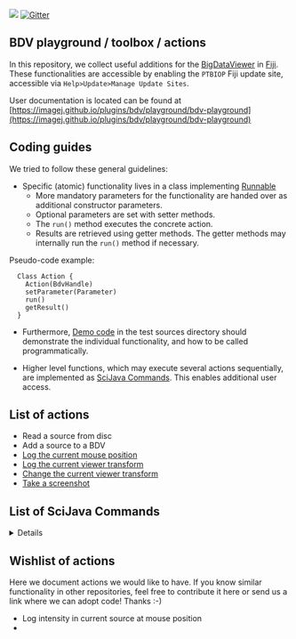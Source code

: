 [![](https://github.com/bigdataviewer/bigdataviewer-playground/actions/workflows/build-main.yml/badge.svg)](https://github.com/bigdataviewer/bigdataviewer-playground/actions/workflows/build-main.yml)
[![Gitter](https://badges.gitter.im/bigdataviewer-playground/community.svg)](https://gitter.im/bigdataviewer-playground/community?utm_source=badge&utm_medium=badge&utm_campaign=pr-badge)


## BDV playground / toolbox / actions

In this repository, we collect useful additions for the [BigDataViewer](https://imagej.net/BigDataViewer) in [Fiji](https://fiji.sc). These functionalities are accessible by enabling the `PTBIOP` Fiji update site, accessible via `Help>Update>Manage Update Sites`.

User documentation is located can be found at [https://imagej.github.io/plugins/bdv/playground/bdv-playground](https://imagej.github.io/plugins/bdv/playground/bdv-playground)

## Coding guides
We tried to follow these general guidelines:
* Specific (atomic) functionality lives in a class implementing [Runnable](https://docs.oracle.com/javase/7/docs/api/java/lang/Runnable.html)
  * More mandatory parameters for the functionality are handed over as additional constructor parameters.
  * Optional parameters are set with setter methods.
  * The `run()` method executes the concrete action.
  * Results are retrieved using getter methods. The getter methods may internally run the `run()` method if necessary.

Pseudo-code example:
```
  Class Action {
    Action(BdvHandle)
    setParameter(Parameter)
    run()
    getResult()
  }
```

* Furthermore, [Demo code](https://github.com/bigdataviewer/bigdataviewer-playground/tree/master/src/test/src/sc/fiji/bdvpg) in the test sources directory should demonstrate the individual functionality, and how to be called programmatically.
  
* Higher level functions, which may execute several actions sequentially, are implemented as [SciJava Commands](https://javadoc.scijava.org/SciJava/org/scijava/command/Command.html).
This enables additional user access.

## List of actions
* Read a source from disc
* Add a source to a BDV
* [Log the current mouse position](https://github.com/haesleinhuepf/bigdataviewer-playground/blob/master/src/test/src/sc/fiji/bdv/navigate/LogMousePositionDemo.java#L33)
* [Log the current viewer transform](https://github.com/haesleinhuepf/bigdataviewer-playground/blob/master/src/test/src/sc/fiji/bdv/navigate/ViewTransformSetAndLogDemo.java#L35)
* [Change the current viewer transform](https://github.com/haesleinhuepf/bigdataviewer-playground/blob/master/src/test/src/sc/fiji/bdv/navigate/ViewTransformSetAndLogDemo.java#L37-L40)
* [Take a screenshot](https://github.com/haesleinhuepf/bigdataviewer-playground/blob/master/src/test/src/sc/fiji/bdv/screenshot/ScreenshotDemo.java)

## List of SciJava Commands 

<details>

### [CacheOptionsCommand](https://github.com/bigdataviewer/bigdataviewer-playground/tree/master/src/main/java/sc/fiji/bdvpg/scijava/command/CacheOptionsCommand.java) [Plugins>BigDataViewer-Playground>Set cache options]
Sets Bdv Playground cache options (needs a restart)
#### Input
* [Button] **button**:Reset to default
* [String] **cache_type**:Cache type
* [int] **log_ms**:Log cache (ms between log), negative to avoid logging
* [int] **mem_for_cache_mb**:Rule: set a size for cache (Mb)
* [int] **mem_for_everything_else_mb**:Rule: set a size for the rest of the application (Mb)
* [int] **mem_ratio_pc**:Rule: use a ratio of all memory available (%)
* [PrefService] **prefs**:


### [ClearSourceAndConverterService](https://github.com/bigdataviewer/bigdataviewer-playground/tree/master/src/main/java/sc/fiji/bdvpg/scijava/command/ClearSourceAndConverterService.java) [Plugins>BigDataViewer-Playground>Clear Bdv Playground State]
#### Input
* [SourceAndConverterService] **sac_service**:


### [LoadSourceAndConverterServiceState](https://github.com/bigdataviewer/bigdataviewer-playground/tree/master/src/main/java/sc/fiji/bdvpg/scijava/command/LoadSourceAndConverterServiceState.java) [Plugins>BigDataViewer-Playground>Load Bdv Playground State (experimental)]
#### Input
* [Context] **ctx**:
* [Boolean] **erasepreviousstate**:Erase current state
* [File] **file**:Open state file (json)


### [SaveSourceAndConverterServiceState](https://github.com/bigdataviewer/bigdataviewer-playground/tree/master/src/main/java/sc/fiji/bdvpg/scijava/command/SaveSourceAndConverterServiceState.java) [Plugins>BigDataViewer-Playground>Save Bdv Playground State (experimental)]
#### Input
* [Context] **ctx**:
* [File] **file**:Save state file (json)


### [ShowSourceAndConverterServiceWindow](https://github.com/bigdataviewer/bigdataviewer-playground/tree/master/src/main/java/sc/fiji/bdvpg/scijava/command/ShowSourceAndConverterServiceWindow.java) [Plugins>BigDataViewer-Playground>Show Bdv Playground Window]
#### Input
* [SourceAndConverterService] **sacs**:


### [BdvCreatorCommand](https://github.com/bigdataviewer/bigdataviewer-playground/tree/master/src/main/java/sc/fiji/bdvpg/scijava/command/bdv/BdvCreatorCommand.java) [Plugins>BigDataViewer-Playground>BDV>BDV - Create empty BDV window]
Creates an empty BDV window
#### Input
* [SourceAndConverterBdvDisplayService] **sacDisplayService**:
#### Output
* [BdvHandle] **bdvh**:


### [BdvDebugOverlayAdderCommand](https://github.com/bigdataviewer/bigdataviewer-playground/tree/master/src/main/java/sc/fiji/bdvpg/scijava/command/bdv/BdvDebugOverlayAdderCommand.java) [Plugins>BigDataViewer-Playground>BDV>BDV - Add debug overlay]
Adds the overlay of the bdv tiled renderer
#### Input
* [BdvHandle] **bdvh**:


### [BdvDefaultViewerSetterCommand](https://github.com/bigdataviewer/bigdataviewer-playground/tree/master/src/main/java/sc/fiji/bdvpg/scijava/command/bdv/BdvDefaultViewerSetterCommand.java) [Plugins>BigDataViewer-Playground>BDV>BDV - Set BDV window (default)]
Set preferences of Bdv Window
#### Input
* [String] **frametitle**:
* [int] **height**:
* [boolean] **interpolate**:
* [boolean] **is2d**:
* [int] **numrenderingthreads**:
* [int] **numsourcegroups**:
* [int] **numtimepoints**:
* [boolean] **resetToDefault**:Click this checkbox to ignore all parameters and reset the default viewer
* [SourceAndConverterBdvDisplayService] **sacDisplayService**:
* [String] **screenscales**:
* [long] **targetrenderms**:
* [int] **width**:


### [BdvOrthoCreatorCommand](https://github.com/bigdataviewer/bigdataviewer-playground/tree/master/src/main/java/sc/fiji/bdvpg/scijava/command/bdv/BdvOrthoCreatorCommand.java) [Plugins>BigDataViewer-Playground>BDV>BDV - Create Orthogonal Views]
Creates 3 BDV windows with synchronized orthogonal views
#### Input
* [boolean] **drawcrosses**:Add cross overlay to show view plane locations
* [boolean] **interpolate**:Interpolate
* [int] **locationx**:X Front Window location
* [int] **locationy**:Y Front Window location
* [int] **ntimepoints**:Number of timepoints (1 for a single timepoint)
* [SourceAndConverterBdvDisplayService] **sacDisplayService**:
* [int] **screen**:Display (0 if you have one screen)
* [int] **sizex**:Window Width
* [int] **sizey**:Window Height
* [boolean] **synchronize_sources**:
#### Output
* [BdvHandle] **bdvhx**:
* [BdvHandle] **bdvhy**:
* [BdvHandle] **bdvhz**:


### [BdvSelectCommand](https://github.com/bigdataviewer/bigdataviewer-playground/tree/master/src/main/java/sc/fiji/bdvpg/scijava/command/bdv/BdvSelectCommand.java) [Plugins>BigDataViewer-Playground>BDV>BDV - Select Window]
Select a BDV Windows
#### Input
* [BdvHandle] **bdvh**:Select BDV Window


### [BdvSettingsCommand](https://github.com/bigdataviewer/bigdataviewer-playground/tree/master/src/main/java/sc/fiji/bdvpg/scijava/command/bdv/BdvSettingsCommand.java) [Plugins>BigDataViewer-Playground>BDV>BDV - Preferences - Set (Key) Bindings]
Sets actions linked to key / mouse event in BDV
#### Input
* [Context] **context**:


### [BdvSourcesAdderCommand](https://github.com/bigdataviewer/bigdataviewer-playground/tree/master/src/main/java/sc/fiji/bdvpg/scijava/command/bdv/BdvSourcesAdderCommand.java) [Plugins>BigDataViewer-Playground>BDV>BDV - Show Sources]
Adds one or several sources to an existing BDV window
#### Input
* [boolean] **adjustviewonsource**:Adjust View on Source
* [boolean] **autocontrast**:Auto Contrast
* [SourceAndConverterBdvDisplayService] **bdvDisplayService**:
* [BdvHandle] **bdvh**:Select BDV Window
* [SourceAndConverter[]] **sacs**:Select Source(s)


### [BdvSourcesRemoverCommand](https://github.com/bigdataviewer/bigdataviewer-playground/tree/master/src/main/java/sc/fiji/bdvpg/scijava/command/bdv/BdvSourcesRemoverCommand.java) [Plugins>BigDataViewer-Playground>BDV>BDV - Remove Sources From BDV]
Removes one or several sources from an existing BDV window
#### Input
* [SourceAndConverterBdvDisplayService] **bdvDisplayService**:
* [BdvHandle] **bdvh**:
* [SourceAndConverter[]] **sacs**:Select Source(s)


### [BdvSourcesShowCommand](https://github.com/bigdataviewer/bigdataviewer-playground/tree/master/src/main/java/sc/fiji/bdvpg/scijava/command/bdv/BdvSourcesShowCommand.java) [Plugins>BigDataViewer-Playground>BDV>BDV - Show Sources (new Bdv window)]
Displays one or several sources into a new BDV window
#### Input
* [boolean] **adjustviewonsource**:Adjust View on Source
* [boolean] **autocontrast**:Auto Contrast
* [SourceAndConverterBdvDisplayService] **bdvDisplayService**:
* [boolean] **interpolate**:Interpolate
* [SourceAndConverter[]] **sacs**:Select Source(s)
#### Output
* [BdvHandle] **bdvh**:


### [BdvTitleSetterCommand](https://github.com/bigdataviewer/bigdataviewer-playground/tree/master/src/main/java/sc/fiji/bdvpg/scijava/command/bdv/BdvTitleSetterCommand.java) [Plugins>BigDataViewer-Playground>BDV>BDV - Set Title]
Sets the title of a BDV Windows
#### Input
* [BdvHandle] **bdvh**:Select BDV Window
* [String] **title**:title


### [BdvViewAdjustOnSourcesCommand](https://github.com/bigdataviewer/bigdataviewer-playground/tree/master/src/main/java/sc/fiji/bdvpg/scijava/command/bdv/BdvViewAdjustOnSourcesCommand.java) [Plugins>BigDataViewer-Playground>BDV>BDV - Adjust view on sources]
Adjust current Bdv view on the selected sources
#### Input
* [BdvHandle] **bdvh**:Select BDV Window
* [SourceAndConverter[]] **sacs**:Select Source(s)


### [BdvViewLoggerCommand](https://github.com/bigdataviewer/bigdataviewer-playground/tree/master/src/main/java/sc/fiji/bdvpg/scijava/command/bdv/BdvViewLoggerCommand.java) [Plugins>BigDataViewer-Playground>BDV>BDV - Log view transform]
Outputs the current view transform of a BDV window into the standard IJ logger
#### Input
* [BdvHandle] **bdvh**:
* [LogService] **ls**:


### [BdvViewTransformatorCommand](https://github.com/bigdataviewer/bigdataviewer-playground/tree/master/src/main/java/sc/fiji/bdvpg/scijava/command/bdv/BdvViewTransformatorCommand.java) [Plugins>BigDataViewer-Playground>BDV>BDV - Change view transform]
Applies a simple view transform (translation / rotation) to a BDV window
#### Input
* [BdvHandle] **bdvh**:Select BDV Windows
* [Double] **rotatearoundx**:Rotate around X
* [Double] **rotatearoundy**:Rotate around Y
* [Double] **rotatearoundz**:Rotate around Z
* [Double] **translatex**:Translate in X
* [Double] **translatey**:Translate in Y
* [Double] **translatez**:Translate in Z


### [MultiBdvCrossAdderCommand](https://github.com/bigdataviewer/bigdataviewer-playground/tree/master/src/main/java/sc/fiji/bdvpg/scijava/command/bdv/MultiBdvCrossAdderCommand.java) [Plugins>BigDataViewer-Playground>BDV>BDV - Add center cross]
Adds a centering cross onto BDV windows
#### Input
* [BdvHandle[]] **bdvhs**:Select BDV Windows


### [MultiBdvSourceNameOverlayAdderCommand](https://github.com/bigdataviewer/bigdataviewer-playground/tree/master/src/main/java/sc/fiji/bdvpg/scijava/command/bdv/MultiBdvSourceNameOverlayAdderCommand.java) [Plugins>BigDataViewer-Playground>BDV>BDV - Add Sources Name Overlay]
Adds a source name overlay onto BDV windows
#### Input
* [BdvHandle[]] **bdvhs**:Select BDV Windows
* [int] **fontSize**:Font Size
* [String] **fontString**:


### [MultiBdvSourceNavigatorSliderAdderCommand](https://github.com/bigdataviewer/bigdataviewer-playground/tree/master/src/main/java/sc/fiji/bdvpg/scijava/command/bdv/MultiBdvSourceNavigatorSliderAdderCommand.java) [Plugins>BigDataViewer-Playground>BDV>BDV - Add Source Slider]
Adds a source slider onto BDV windows
#### Input
* [BdvHandle[]] **bdvhs**:Select BDV Windows


### [MultiBdvSourcesAdderCommand](https://github.com/bigdataviewer/bigdataviewer-playground/tree/master/src/main/java/sc/fiji/bdvpg/scijava/command/bdv/MultiBdvSourcesAdderCommand.java) [Plugins>BigDataViewer-Playground>BDV>BDV - Show Sources In Multiple BDV Windows]
Adds one or several sources into several existing BDV windows
#### Input
* [SourceAndConverterBdvDisplayService] **bdvDisplayService**:
* [BdvHandle[]] **bdvhs**:Select BDV Windows
* [SourceAndConverter[]] **sacs**:Select Source(s)


### [MultiBdvSourcesRemoverCommand](https://github.com/bigdataviewer/bigdataviewer-playground/tree/master/src/main/java/sc/fiji/bdvpg/scijava/command/bdv/MultiBdvSourcesRemoverCommand.java) [Plugins>BigDataViewer-Playground>BDV>BDV - Remove Sources In Multiple BDV Windows]
Removes one or several sources from several existing BDV windows
#### Input
* [SourceAndConverterBdvDisplayService] **bdvDisplayService**:
* [BdvHandle[]] **bdvhs**:Select BDV Windows
* [SourceAndConverter[]] **sacs**:Select Source(s)


### [MultiBdvTimepointAdapterCommand](https://github.com/bigdataviewer/bigdataviewer-playground/tree/master/src/main/java/sc/fiji/bdvpg/scijava/command/bdv/MultiBdvTimepointAdapterCommand.java) [Plugins>BigDataViewer-Playground>BDV>BDV - Adapt bdv number of timepoints to sources]
Adapts the bdv windows timepoints to the number of timepoints present in their sources.
#### Input
* [SourceAndConverterBdvDisplayService] **bdvDisplayService**:
* [BdvHandle[]] **bdvhs**:Select BDV Windows


### [MultiBdvTimepointsSetterCommand](https://github.com/bigdataviewer/bigdataviewer-playground/tree/master/src/main/java/sc/fiji/bdvpg/scijava/command/bdv/MultiBdvTimepointsSetterCommand.java) [Plugins>BigDataViewer-Playground>BDV>BDV - Set Number Of Timepoints]
Sets the number of timepoints in one or several BDV Windows
#### Input
* [BdvHandle[]] **bdvhs**:Select BDV Windows
* [int] **numberoftimepoints**:Number of timepoints, min = 1


### [MultiBdvZSliderAdderCommand](https://github.com/bigdataviewer/bigdataviewer-playground/tree/master/src/main/java/sc/fiji/bdvpg/scijava/command/bdv/MultiBdvZSliderAdderCommand.java) [Plugins>BigDataViewer-Playground>BDV>BDV - Add Z Slider]
Adds a z slider onto BDV windows
#### Input
* [BdvHandle[]] **bdvhs**:Select BDV Windows


### [BvvOrthoWindowCreatorCommand](https://github.com/bigdataviewer/bigdataviewer-playground/tree/master/src/main/java/sc/fiji/bdvpg/scijava/command/bvv/BvvOrthoWindowCreatorCommand.java) [Plugins>BigDataViewer-Playground>BVV>BVV - Create Orthogonal Views]
Creates 3 BVV windows with synchronized orthogonal views
#### Input
* [boolean] **interpolate**:Interpolate
* [int] **locationx**:X Front Window location
* [int] **locationy**:Y Front Window location
* [int] **ntimepoints**:Number of timepoints (1 for a single timepoint)
* [int] **screen**:Display (0 if you have one screen)
* [int] **sizex**:Window Width
* [int] **sizey**:Window Height
* [boolean] **synchronize_sources**:
#### Output
* [BvvHandle] **bvvhx**:
* [BvvHandle] **bvvhy**:
* [BvvHandle] **bvvhz**:


### [BvvSetTimepointsNumberCommand](https://github.com/bigdataviewer/bigdataviewer-playground/tree/master/src/main/java/sc/fiji/bdvpg/scijava/command/bvv/BvvSetTimepointsNumberCommand.java) [Plugins>BigDataViewer-Playground>BVV>BVV - Set Number Of Timepoints]
Sets the number of timepoints in one or several BVV Windows
#### Input
* [BvvHandle[]] **bvvhs**:Select BVV Windows
* [int] **numberoftimepoints**:Number of timepoints, min = 1


### [BvvSourcesAdderCommand](https://github.com/bigdataviewer/bigdataviewer-playground/tree/master/src/main/java/sc/fiji/bdvpg/scijava/command/bvv/BvvSourcesAdderCommand.java) [Plugins>BigDataViewer-Playground>BVV>BVV - Show Sources]
Show sources in a BigVolumeViewer window - limited to 16 bit images
#### Input
* [boolean] **adjustviewonsource**:Adjust View on Source
* [BvvHandle] **bvvh**:Select BVV Window(s)
* [SourceAndConverter[]] **sacs**:Select source(s)


### [BvvSourcesRemoverCommand](https://github.com/bigdataviewer/bigdataviewer-playground/tree/master/src/main/java/sc/fiji/bdvpg/scijava/command/bvv/BvvSourcesRemoverCommand.java) [Plugins>BigDataViewer-Playground>BVV>BVV - Remove Sources From BVV]
Removes one or several sources from an existing BVV window
#### Input
* [BvvHandle] **bvvh**:
* [SourceAndConverter[]] **sacs**:Select Source(s)


### [BvvWindowCreatorCommand](https://github.com/bigdataviewer/bigdataviewer-playground/tree/master/src/main/java/sc/fiji/bdvpg/scijava/command/bvv/BvvWindowCreatorCommand.java) [Plugins>BigDataViewer-Playground>BVV>BVV - Create Empty BVV Frame]
Creates an empty Bvv window
#### Input
* [String] **windowtitle**:Title of the new BVV window
#### Output
* [BvvHandle] **bvvh**:


### [AddMetadataCommand](https://github.com/bigdataviewer/bigdataviewer-playground/tree/master/src/main/java/sc/fiji/bdvpg/scijava/command/source/AddMetadataCommand.java) [Plugins>BigDataViewer-Playground>Sources>Add Metadata To Sources]
Adds a metadata string to selected sources
#### Input
* [String] **key**:Key
* [SourceAndConverterService] **sac_service**:
* [SourceAndConverter[]] **sacs**:Select Source(s)
* [String] **value**:Value


### [BasicTransformerCommand](https://github.com/bigdataviewer/bigdataviewer-playground/tree/master/src/main/java/sc/fiji/bdvpg/scijava/command/source/BasicTransformerCommand.java) [Plugins>BigDataViewer-Playground>Sources>Transform>Basic Transformation]
Performs basic transformation (rotate / flip) along X Y Z axis for several sources. If global is selected, the transformation is performed relative to the global origin (0,0,0). If global is not selected, the center of each source is unchanged.
#### Input
* [String] **axis**:
* [SourceAndConverterBdvDisplayService] **bdvDisplayService**:
* [boolean] **globalchange**:Global transform (relative to the origin of the world)
* [int] **initimepoint**:Initial timepoint (0 based)
* [int] **ntimepoints**:Number of timepoints (min 1)
* [SourceAndConverter[]] **sacs**:Select source(s)
* [String] **type**:


### [BigWarpLauncherCommand](https://github.com/bigdataviewer/bigdataviewer-playground/tree/master/src/main/java/sc/fiji/bdvpg/scijava/command/source/BigWarpLauncherCommand.java) [Plugins>BigDataViewer-Playground>Sources>Register>Launch BigWarp]
Starts BigWarp from existing sources
#### Input
* [String] **bigwarpname**:Window title for BigWarp
* [SourceAndConverterBdvDisplayService] **bsds**:
* [SourceAndConverter[]] **fixedsources**:Fixed Source(s)
* [SourceAndConverter[]] **movingsources**:Moving Source(s)
* [SourceAndConverterService] **sac_service**:
#### Output
* [BdvHandle] **bdvhp**:
* [BdvHandle] **bdvhq**:
* [SourceAndConverter] **gridsource**:
* [SourceAndConverter[]] **warpedsources**:
* [SourceAndConverter] **warpmagnitudesource**:


### [BrightnessAdjusterCommand](https://github.com/bigdataviewer/bigdataviewer-playground/tree/master/src/main/java/sc/fiji/bdvpg/scijava/command/source/BrightnessAdjusterCommand.java) [Plugins>BigDataViewer-Playground>Sources>Display>Set Sources Brightness]
#### Input
* [double] **max**:
* [double] **min**:
* [SourceAndConverter[]] **sacs**:Select Source(s)


### [ColorSourceCreatorCommand](https://github.com/bigdataviewer/bigdataviewer-playground/tree/master/src/main/java/sc/fiji/bdvpg/scijava/command/source/ColorSourceCreatorCommand.java) [Plugins>BigDataViewer-Playground>Sources>Display>Create New Source (Set Color)]
Duplicate one or several sources and sets a new color for these sources
#### Input
* [ColorRGB] **color**:
* [SourceAndConverter[]] **sacs**:Select Source(s)


### [InteractiveBrightnessAdjusterCommand](https://github.com/bigdataviewer/bigdataviewer-playground/tree/master/src/main/java/sc/fiji/bdvpg/scijava/command/source/InteractiveBrightnessAdjusterCommand.java) [Plugins>BigDataViewer-Playground>Sources>Display>Set Sources Brightness (Interactive)]
#### Input
* [String] **customsourcelabel**:Sources :
  Label the sources controlled by this window
* [double] **max**:
* [double] **maxslider**:relative Maximum
* [String] **message**:
* [double] **min**:
* [double] **minslider**:relative Minimum
* [SourceAndConverter[]] **sacs**:Select Source(s)


### [LUTSourceCreatorCommand](https://github.com/bigdataviewer/bigdataviewer-playground/tree/master/src/main/java/sc/fiji/bdvpg/scijava/command/source/LUTSourceCreatorCommand.java) [Plugins>BigDataViewer-Playground>Sources>Display>Create New Source (Set LUT)]
Duplicate one or several sources and sets an (identical) Look Up Table for these duplicated sources
#### Input
* [String] **choice**:LUT name
* [ConvertService] **cs**:
* [LUTService] **lutservice**:
* [SourceAndConverter[]] **sacs**:Select Source(s)
* [ColorTable] **table**:LUT
#### Output
* [SourceAndConverter[]] **sacs_out**:


### [MakeGroupCommand](https://github.com/bigdataviewer/bigdataviewer-playground/tree/master/src/main/java/sc/fiji/bdvpg/scijava/command/source/MakeGroupCommand.java) [Plugins>BigDataViewer-Playground>Sources>Make Global Source Group]
Adds a node in the tree view which selects the sources specified in the command
#### Input
* [boolean] **displaysources**:Display Sources
* [String] **groupname**:Name of the group
* [SourceAndConverterService] **sac_service**:
* [SourceAndConverter[]] **sacs**:Select Source(s)


### [MakeMetadataFilterNodeCommand](https://github.com/bigdataviewer/bigdataviewer-playground/tree/master/src/main/java/sc/fiji/bdvpg/scijava/command/source/MakeMetadataFilterNodeCommand.java) [Plugins>BigDataViewer-Playground>Sources>Make Metadata Filter Node]
Adds a node in the tree view which selects the sources which contain a certain key metadata and which matches a certain regular expression
#### Input
* [String] **groupname**:Name of the node
* [String] **key**:Select Metadata Key
* [SourceAndConverterService] **sac_service**:
* [String] **valueregex**:Regular expression for Metadata Value (".*" matches everything)


### [ManualTransformCommand](https://github.com/bigdataviewer/bigdataviewer-playground/tree/master/src/main/java/sc/fiji/bdvpg/scijava/command/source/ManualTransformCommand.java) [Plugins>BigDataViewer-Playground>Sources>Transform>Manual Sources Transformation]
Manual transformation of selected sources. Works only with a single bdv window (the active one).The sources that are not displayed but selected are transformed. During the registration, the user isplaced in the reference of the moving sources. That's why they are not moving during the registration.
#### Input
* [BdvHandle] **bdvh**:
* [String] **mode**:
* [SourceAndConverter[]] **sacs**:Select Source(s)


### [NewSourceCommand](https://github.com/bigdataviewer/bigdataviewer-playground/tree/master/src/main/java/sc/fiji/bdvpg/scijava/command/source/NewSourceCommand.java) [Plugins>BigDataViewer-Playground>Sources>New Source Based on Model Source]
Defines an empty source which occupied the same volume as a model source but with a potentially different voxel size. Works with a single timepoint.
#### Input
* [SourceAndConverter] **model**:Model Source
  Defines the portion of space covered by the new source
* [String] **name**:Source name
* [int] **timepoint**:Timepoint (0 based index)
* [double] **voxsizex**:Voxel Size X
* [double] **voxsizey**:Voxel Size Y
* [double] **voxsizez**:Voxel Size Z
#### Output
* [SourceAndConverter] **sac**:


### [SampleSourceCreatorCommand](https://github.com/bigdataviewer/bigdataviewer-playground/tree/master/src/main/java/sc/fiji/bdvpg/scijava/command/source/SampleSourceCreatorCommand.java) [Plugins>BigDataViewer-Playground>Sources>Create Sample Source]
#### Input
* [String] **samplename**:Sample name
#### Output
* [SourceAndConverter] **sac**:


### [SourceColorChangerCommand](https://github.com/bigdataviewer/bigdataviewer-playground/tree/master/src/main/java/sc/fiji/bdvpg/scijava/command/source/SourceColorChangerCommand.java) [Plugins>BigDataViewer-Playground>Sources>Display>Set Sources Color]
#### Input
* [ColorRGB] **color**:
* [SourceAndConverter[]] **sacs**:Select Source(s)


### [SourceTransformerCommand](https://github.com/bigdataviewer/bigdataviewer-playground/tree/master/src/main/java/sc/fiji/bdvpg/scijava/command/source/SourceTransformerCommand.java) [Plugins>BigDataViewer-Playground>Sources>Transform>Sources Affine Transformation]
Applies an affine transformation on several sources.
#### Input
* [int] **initimepoint**:Initial timepoint (0 based)
* [double] **m00**:
* [double] **m01**:
* [double] **m02**:
* [double] **m10**:
* [double] **m11**:
* [double] **m12**:
* [double] **m20**:
* [double] **m21**:
* [double] **m22**:
* [String] **matrixCsv**:Matrix as comma separated numbers
* [int] **ntimepoints**:Number of timepoints (min 1)
* [SourceAndConverter[]] **sacs**:Select source(s)
* [double] **tx**:
* [double] **ty**:
* [double] **tz**:


### [SourcesDuplicatorCommand](https://github.com/bigdataviewer/bigdataviewer-playground/tree/master/src/main/java/sc/fiji/bdvpg/scijava/command/source/SourcesDuplicatorCommand.java) [Plugins>BigDataViewer-Playground>Sources>Duplicate Sources]
#### Input
* [SourceAndConverter[]] **sacs**:Select Source(s)


### [SourcesInvisibleMakerCommand](https://github.com/bigdataviewer/bigdataviewer-playground/tree/master/src/main/java/sc/fiji/bdvpg/scijava/command/source/SourcesInvisibleMakerCommand.java) [Plugins>BigDataViewer-Playground>Sources>Display>Make Sources Invisible]
#### Input
* [SourceAndConverterBdvDisplayService] **bsds**:
* [SourceAndConverter[]] **sacs**:Select Source(s)


### [SourcesRemoverCommand](https://github.com/bigdataviewer/bigdataviewer-playground/tree/master/src/main/java/sc/fiji/bdvpg/scijava/command/source/SourcesRemoverCommand.java) [Plugins>BigDataViewer-Playground>Sources>Delete Sources]
#### Input
* [SourceAndConverterService] **bss**:
* [SourceAndConverter[]] **sacs**:Select Source(s)


### [SourcesResamplerCommand](https://github.com/bigdataviewer/bigdataviewer-playground/tree/master/src/main/java/sc/fiji/bdvpg/scijava/command/source/SourcesResamplerCommand.java) [Plugins>BigDataViewer-Playground>Sources>Resample Source Based on Model Source]
#### Input
* [boolean] **cache**:
* [int] **defaultmipmaplevel**:MipMap level if not re-used (0 = max resolution)
* [boolean] **interpolate**:
* [SourceAndConverter] **model**:
* [String] **name**:Name(s) of the resampled source(s)
* [boolean] **reusemipmaps**:Re-use MipMaps
* [SourceAndConverter[]] **sacs**:Select Source(s)
#### Output
* [SourceAndConverter[]] **sacs_out**:


### [SourcesVisibleMakerCommand](https://github.com/bigdataviewer/bigdataviewer-playground/tree/master/src/main/java/sc/fiji/bdvpg/scijava/command/source/SourcesVisibleMakerCommand.java) [Plugins>BigDataViewer-Playground>Sources>Display>Make Sources Visible]
#### Input
* [SourceAndConverterBdvDisplayService] **bsds**:
* [SourceAndConverter[]] **sacs**:Select Source(s)


### [TransformedSourceWrapperCommand](https://github.com/bigdataviewer/bigdataviewer-playground/tree/master/src/main/java/sc/fiji/bdvpg/scijava/command/source/TransformedSourceWrapperCommand.java) [Plugins>BigDataViewer-Playground>Sources>Transform>Wrap as Transformed Source]
#### Input
* [SourceAndConverter[]] **sacs**:Select Source(s)
#### Output
* [SourceAndConverter[]] **sacs_out**:


### [XmlHDF5ExporterCommand](https://github.com/bigdataviewer/bigdataviewer-playground/tree/master/src/main/java/sc/fiji/bdvpg/scijava/command/source/XmlHDF5ExporterCommand.java) [Plugins>BigDataViewer-Playground>Sources>Export Sources to XML/HDF5 Spimdataset]
#### Input
* [int] **blocksizex**:
* [int] **blocksizey**:
* [int] **blocksizez**:
* [String] **entitytype**:Each source is an independent
* [int] **nthreads**:# of Threads
* [int] **numberoftimepointtoexport**:Number of timepoint to export (minimum 1)
* [SourceAndConverter[]] **sacs**:Select Source(s)
* [int] **scalefactor**:Scale factor between pyramid levels
* [int] **thresholdformipmap**:Dimensions in pixel above which a new resolution level should be created
* [int] **timepointbegin**:Timepoint start (0 = first timepoint)
* [File] **xmlfile**:Output file (XML)


### [BigDataBrowserPlugInCommand](https://github.com/bigdataviewer/bigdataviewer-playground/tree/master/src/main/java/sc/fiji/bdvpg/scijava/command/spimdata/BigDataBrowserPlugInCommand.java) [Plugins>BigDataViewer-Playground>BDVDataset>List BigDataServer Datasets]
#### Input
* [CommandService] **cs**:
* [LogService] **ls**:
* [String] **serverurl**:


### [MultipleSpimDataImporterCommand](https://github.com/bigdataviewer/bigdataviewer-playground/tree/master/src/main/java/sc/fiji/bdvpg/scijava/command/spimdata/MultipleSpimDataImporterCommand.java) [Plugins>BigDataViewer-Playground>BDVDataset>Open XML BDV Datasets]
#### Input
* [File[]] **files**:
* [String] **message**:


### [SpimDataExporterCommand](https://github.com/bigdataviewer/bigdataviewer-playground/tree/master/src/main/java/sc/fiji/bdvpg/scijava/command/spimdata/SpimDataExporterCommand.java) [Plugins>BigDataViewer-Playground>BDVDataset>Save BDVDataset]
#### Input
* [Context] **context**:
* [SourceAndConverter[]] **sacs**:Select source(s)
* [File] **xmlfilepath**:Output File (XML)


### [SpimdataBigDataServerImportCommand](https://github.com/bigdataviewer/bigdataviewer-playground/tree/master/src/main/java/sc/fiji/bdvpg/scijava/command/spimdata/SpimdataBigDataServerImportCommand.java) [Plugins>BigDataViewer-Playground>BDVDataset>BDVDataset [BigDataServer]]
Command that opens a BDV dataset from a BigDataServer. Click on Show to display it.
#### Input
* [String] **datasetname**:Dataset Name
* [String] **urlserver**:Big Data Server URL


### [StateSynchronizerCommand](https://github.com/bigdataviewer/bigdataviewer-playground/tree/master/src/main/java/sc/fiji/bdvpg/scijava/command/viewer/StateSynchronizerCommand.java) [Plugins>BigDataViewer-Playground>Synchronize States]
Synchronizes the state of a set of BDV or BVV windows. A window popup should be closed to stop the synchronization
#### Input
* [BdvHandle[]] **bdvhs**:Select Bdv Windows to synchronize
* [BvvHandle[]] **bvvhs**:Select Bvv Windows to synchronize


### [ViewSynchronizerCommand](https://github.com/bigdataviewer/bigdataviewer-playground/tree/master/src/main/java/sc/fiji/bdvpg/scijava/command/viewer/ViewSynchronizerCommand.java) [Plugins>BigDataViewer-Playground>Synchronize Views]
Synchronizes the view of a set of BDV or BVV windows. A window popup should be closed to stop the synchronization
#### Input
* [BdvHandle[]] **bdvhs**:Select Bdv Windows to synchronize
* [BvvHandle[]] **bvvhs**:Select Bvv Windows to synchronize
* [boolean] **synchronizetime**:Synchronize timepoints


### [BdvZoom](https://github.com/bigdataviewer/bigdataviewer-playground/tree/master/src/main/java/sc/fiji/bdvpg/scijavacommand/BdvZoom.java) [Plugins>BigDataViewer>Playground>Zoom Controls]
#### Input
* [BdvHandle] **bdvh**:
* [Button] **button_in**:
* [Button] **button_out**:
* [double] **zoom_factor**:


### [RenameBdv](https://github.com/bigdataviewer/bigdataviewer-playground/tree/master/src/main/java/sc/fiji/bdvpg/scijavacommand/RenameBdv.java) [Plugins>BigDataViewer-Playground>Another sub menu>Rename Bdv Window]
#### Input
* [BdvHandle] **bdvh**:
* [String] **title**:New Title


### [TestInteractiveCommand](https://github.com/bigdataviewer/bigdataviewer-playground/tree/master/src/main/java/sc/fiji/bdvpg/scijavacommand/TestInteractiveCommand.java) [Test>Test Interactive Command]
#### Input
* [String] **a_string**:


### [TestWidgetDemoCommand](https://github.com/bigdataviewer/bigdataviewer-playground/tree/master/src/main/java/sc/fiji/bdvpg/scijavacommand/TestWidgetDemoCommand.java) [Test>Sorted Sources]
#### Input
* [SourceAndConverter[]] **non_sorted_sources**:
* [SourceAndConverter[]] **sorted_sources**:



Process finished with exit code 0

 


</details>

## Wishlist of actions
Here we document actions we would like to have. If you know similar functionality in other repositories, feel free to contribute it here or send us a link where we can adopt code! Thanks :-)
* Log intensity in current source at mouse position
* 


